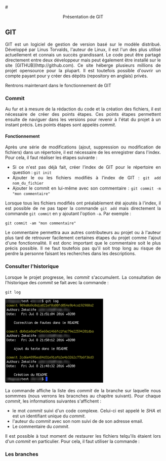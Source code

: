 #<p style="text-align:center;"> Présentation de GIT

## GIT 
<div style="text-align:justify;">
GIT est un logiciel de gestion de version basé sur le modèle distribué. Développé par Linus Torvalds, l'auteur de Linux, il est l'un des plus utilisé actuellement et connais un succès grandissant. Le code peut être partagé directement entre deux développeur mais peut également être installé sur le site [GITHUB](http://github.com). Ce site héberge plusieurs millions de projet opensource pour la plupart. Il est toutefois possible d'ouvrir un compte payant pour y créer des dépôts (repository en anglais) privés.

Rentrons maintenant dans le fonctionnement de GIT

### Commit
Au fur et à mesure de la rédaction du code et la création des fichiers, il est nécessaire de créer des points étapes. Ces points étapes permettent ensuite de naviguer dans les versions pour revenir à l'état du projet à un instant précis. Les points étapes sont appelés *commit*. 

#### Fonctionnement
Après une série de modifications (ajout, suppression ou modification de fichiers) dans un répertoire, il est nécessaire de les enregistrer dans l'index. Pour cela, il faut réaliser les étapes suivante : 

- Si ce n'est pas déjà fait, créer l'index de GIT pour le répertoire en question : `git init`
- Ajouter le ou les fichiers modifiés à l'index de GIT : `git add nom_du_fichier`
- Ajouter le commit en lui-même avec son commentaire : `git commit -m "mon commentaire"`

Lorsque tous les fichiers modifiés ont préalablement été ajoutés à l'index, il est possible de ne pas taper la commande `git add` mais directement la commande `git commit` en y ajoutant l'option `-a`. Par exemple :
	
	git commit -am "mon commentaire"
	
Le commentaire permettra aux autres contributeurs au projet ou à l'auteur plus tard de retrouver facilement certaines étapes du projet comme l'ajout d'une fonctionnalité. Il est donc important que le commentaire soit le plus précis possible. Il ne faut toutefois pas qu'il soit trop long au risque de perdre la personne faisant les recherches dans les descriptions.

### Consulter l'historique
Lorsque le projet progresse, les _commit_ s'accumulent. La consultation de l'historique des *commit* se fait avec la commande :

	git log

![Git Log](git_log.png)

La commande affiche la liste des *commit* de la branche sur laquelle nous sommmes (nous verrons les bracnches au chapitre suivant). Pour chaque *commit*, les informations suivantes s'affichent :

- le mot *commit* suivi d'un code complexe. Celui-ci est appelé le *SHA* et est un identifiant unique du *commit*.
- l'auteur du *commit* avec son nom suivi de de son adresse email.
- Le commentaire du *commit*.

Il est possible à tout moment de restaurer les fichiers telqu'ils étaient lors d'un *commit* en particulier. Pour cela, il faut utiliser la commande : 
	

### Les branches
